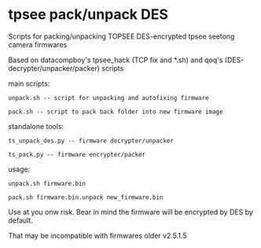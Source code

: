 tpsee pack/unpack DES
=====================

Scripts for packing/unpacking TOPSEE DES-encrypted tpsee seetong camera firmwares

Based on datacompboy's tpsee_hack (TCP fix and *.sh) and qoq's (DES-decrypter/unpacker/packer) scripts

main scripts:

	unpack.sh -- script for unpacking and autofixing firmware
	
	pack.sh -- script to pack back folder into new firmware image

standalone tools:

	ts_unpack_des.py -- firmware decrypter/unpacker
	
	ts_pack.py -- firmware encrypter/packer

usage: 

	unpack.sh firmware.bin
	
	pack.sh firmware.bin.unpack new_firmware.bin
	

Use at you onw risk. Bear in mind the firmware will be encrypted by DES by default.

That may be incompatible with firmwares older v2.5.1.5
